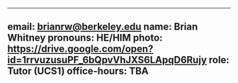 
---
email: brianrw@berkeley.edu
name: Brian Whitney
pronouns: HE/HIM
photo: https://drive.google.com/open?id=1rrvuzusuPF_6bQpvVhJXS6LApqD6Rujy
role: Tutor (UCS1)
office-hours: TBA
---
